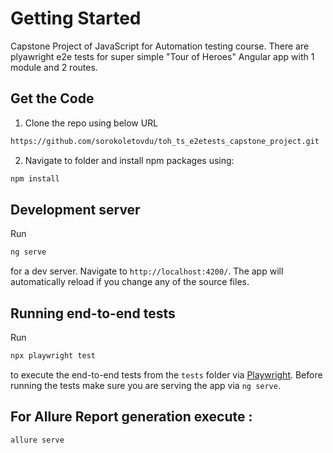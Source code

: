 # Getting Started

Capstone Project of JavaScript for Automation testing course. There are plyawright e2e tests for super simple "Tour of Heroes" Angular app with 1 module and 2 routes.

## Get the Code
1. Clone the repo using below URL

```sh
https://github.com/sorokoletovdu/toh_ts_e2etests_capstone_project.git
```

2. Navigate to folder and install npm packages using:

```sh
npm install
```

## Development server

Run
```sh
ng serve
``` 
for a dev server. Navigate to `http://localhost:4200/`. The app will automatically reload if you change any of the source files.

## Running end-to-end tests

Run 
```sh
npx playwright test
```

to execute the end-to-end tests from the `tests` folder via [Playwright](https://playwright.dev).
Before running the tests make sure you are serving the app via `ng serve`.

## For Allure Report generation execute :

```sh
allure serve
```

